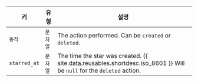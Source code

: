 | 키            | 유형    | 설명                                                                                                                   |
| ------------ | ----- | -------------------------------------------------------------------------------------------------------------------- |
| `동작`         | `문자열` | The action performed. Can be `created` or `deleted`.                                                                 |
| `starred_at` | `문자열` | The time the star was created. {{ site.data.reusables.shortdesc.iso_8601 }} Will be `null` for the `deleted` action. |